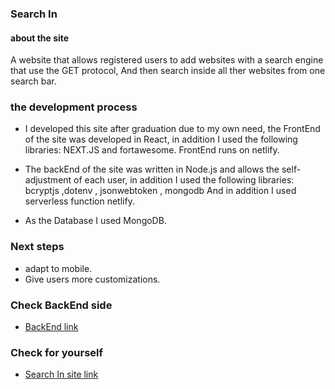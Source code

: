 ### Search In

#### about the site
 A website that allows registered users to add websites with a search engine that use the GET protocol,
 And then search inside all ther websites  from one search bar.

### the development process
- I developed this site after graduation due to my own need, the FrontEnd of the site was developed in React, in addition I used the following libraries:
NEXT.JS and fortawesome.
FrontEnd runs on netlify.

- The backEnd of the site was written in Node.js and allows the self-adjustment of each user, in addition I used the following libraries:
bcryptjs ,dotenv , jsonwebtoken , mongodb And in addition I used serverless function netlify.

- As the Database I used MongoDB.

### Next steps
- adapt to mobile.
- Give users more customizations.

### Check BackEnd side
- [BackEnd link](https://github.com/nikaloamashvili/SearchIn-BE)

### Check for yourself
- [Search In site link](https://searchin.netlify.app "Search In site link")
